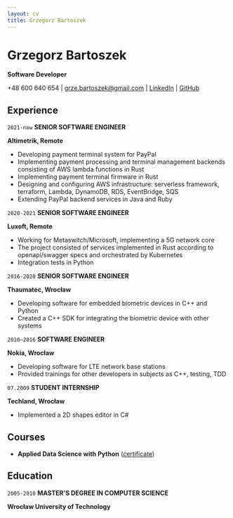 ```yaml
---
layout: cv
title: Grzegorz Bartoszek
---
```

# Grzegorz Bartoszek

**Software Developer**

<div id="webaddress">
+48 600 640 654
| <a href="grze.bartoszek@gmail.com">grze.bartoszek@gmail.com</a>
| <a href="https://www.linkedin.com/in/grzegorz-bartoszek-3b526952/">LinkedIn</a>
| <a href="https://github.com/g-bartoszek">GitHub</a>
</div>


## Experience

`2021-now`
**SENIOR SOFTWARE ENGINEER**

**Altimetrik, Remote**
* Developing payment terminal system for PayPal
* Implementing payment processing and terminal management backends consisting of AWS lambda functions in Rust
* Implementing payment terminal firmware in Rust
* Designing and configuring AWS infrastructure: serverless framework, terraform, Lambda, DynamoDB, RDS, EventBridge, SQS
* Extending PayPal backend services in Java and Ruby

`2020-2021`
**SENIOR SOFTWARE ENGINEER**

**Luxoft, Remote**
* Working for Metaswitch/Microsoft, implementing a 5G network core
* The project consisted of services implemented in Rust according to openapi/swagger specs and orchestrated by Kubernetes
* Integration tests in Python

`2016-2020`
**SENIOR SOFTWARE ENGINEER**

**Thaumatec, Wrocław**
* Developing software for embedded biometric devices in C++ and Python
* Created a C++ SDK for integrating the biometric device with other systems

`2010–2016`
**SOFTWARE ENGINEER**

**Nokia, Wrocław**
* Developing software for LTE network base stations
* Provided trainings for other developers in subjects as C++, testing, TDD

`07.2009`
**STUDENT INTERNSHIP**

**Techland, Wrocław**
* Implemented a 2D shapes editor in C#

## Courses
* **Applied Data Science with Python** ([certificate](https://www.coursera.org/account/accomplishments/specialization/certificate/W7YXMPCLD4P4))

## Education

`2005-2010`
**MASTER'S DEGREE IN COMPUTER SCIENCE**

**Wrocław University of Technology**

<!-- ### Footer

Last updated: OCT 2024 -->


